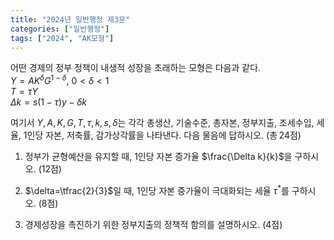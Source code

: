 ```yaml
---
title: "2024년 일반행정 제3문"
categories: ["일반행정"]
tags: ["2024", "AK모형"]
---
```


어떤 경제의 정부 정책이 내생적 성장을 초래하는 모형은 다음과 같다.  
$Y=AK^{\delta}G^{1-\delta},\ 0<\delta<1$  
$T=\tau Y$  
$\Delta k = s(1-\tau)y - \delta k$  

여기서 $Y,A,K,G,T,\tau,k,s,\delta$는 각각 총생산, 기술수준, 총자본, 정부지출, 조세수입, 세율, 1인당 자본, 저축률, 감가상각률을 나타낸다. 다음 물음에 답하시오. (총 24점)

1) 정부가 균형예산을 유지할 때, 1인당 자본 증가율 $\frac{\Delta k}{k}$을 구하시오. (12점)

2) $\delta=\tfrac{2}{3}$일 때, 1인당 자본 증가율이 극대화되는 세율 $\tau^*$를 구하시오. (8점)

3) 경제성장을 촉진하기 위한 정부지출의 정책적 함의를 설명하시오. (4점)
